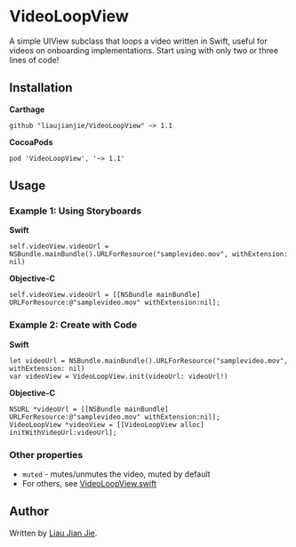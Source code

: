 # VideoLoopView
A simple UIView subclass that loops a video written in Swift, useful for videos on onboarding implementations. Start using with only two or three lines of code!

## Installation

**Carthage**
```
github "liaujianjie/VideoLoopView" ~> 1.1
```

**CocoaPods**
```
pod 'VideoLoopView', '~> 1.1'
```

## Usage

### Example 1: Using Storyboards
**Swift**
```
self.videoView.videoUrl = NSBundle.mainBundle().URLForResource("samplevideo.mov", withExtension: nil)
```
**Objective-C**
```
self.videoView.videoUrl = [[NSBundle mainBundle] URLForResource:@"samplevideo.mov" withExtension:nil];
```

### Example 2: Create with Code
**Swift**
```
let videoUrl = NSBundle.mainBundle().URLForResource("samplevideo.mov", withExtension: nil)
var videoView = VideoLoopView.init(videoUrl: videoUrl!)
```
**Objective-C**
```
NSURL *videoUrl = [[NSBundle mainBundle] URLForResource:@"samplevideo.mov" withExtension:nil];
VideoLoopView *videoView = [[VideoLoopView alloc] initWithVideoUrl:videoUrl];
```

### Other properties
* `muted` - mutes/unmutes the video, muted by default
* For others, see [VideoLoopView.swift](VideoLoopView/VideoLoopView.swift)

## Author
Written by [Liau Jian Jie](https://twitter.com/jianjie_).

